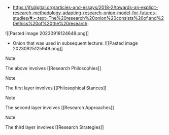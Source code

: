 
* https://jfsdigital.org/articles-and-essays/2018-2/towards-an-explicit-research-methodology-adapting-research-onion-model-for-futures-studies/#:~:text=The%20research%20onion%20consists%20of,and%20ethics%20of%20the%20research.

![[Pasted image 20230918124648.png]]

* Onion that was used in subsequent lecture: 
![[Pasted image 20230925125949.png]]

> [!note] 
> The above involves [[Research Philosophies]] 

> [!note] 
> The first layer involves [[Philosophical Stances]] 

> [!note] 
> The second layer involves [[Research Approaches]]

> [!note] 
> The third layer involves [[Research Strategies]] 